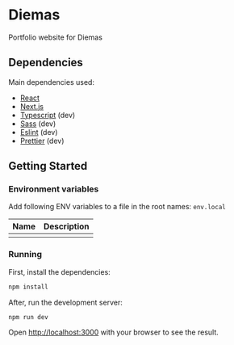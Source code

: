 # Diemas

Portfolio website for Diemas

## Dependencies

Main dependencies used:

- [React](https://github.com/facebook/react)
- [Next.js](https://github.com/vercel/next.js/)
- [Typescript](https://github.com/microsoft/TypeScript) (dev)
- [Sass](https://github.com/sass/dart-sass) (dev)
- [Eslint](https://github.com/eslint/eslint) (dev)
- [Prettier](https://github.com/prettier/prettier) (dev)

## Getting Started

### Environment variables

Add following ENV variables to a file in the root names: `env.local`

| Name | Description |
| ---- | ----------- |
|      |             |

### Running

First, install the dependencies:

```bash
npm install
```

After, run the development server:

```bash
npm run dev
```

Open [http://localhost:3000](http://localhost:3000) with your browser to see the result.
